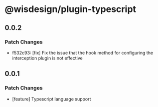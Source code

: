 # @wisdesign/plugin-typescript

## 0.0.2

### Patch Changes

- f532c93: [fix] Fix the issue that the hook method for configuring the interception plugin is not effective

## 0.0.1

### Patch Changes

- [feature] Typescript language support
